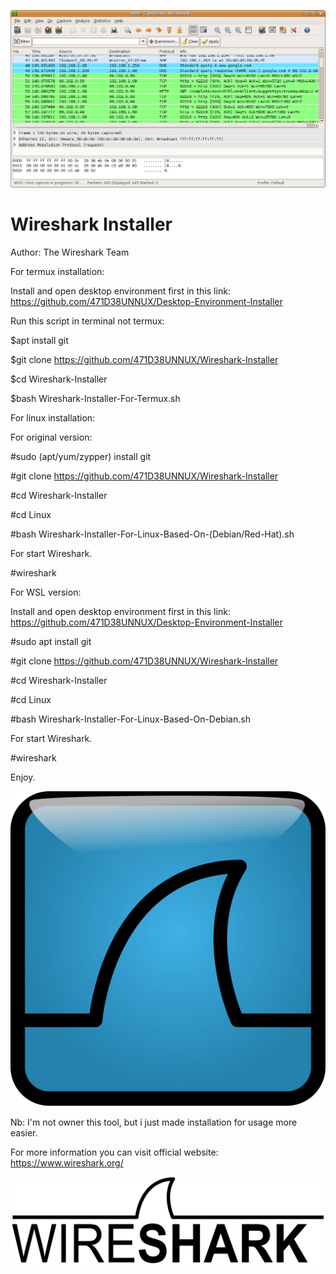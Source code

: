 ![](Wireshark_screenshot.png)

# Wireshark Installer

Author: The Wireshark Team

For termux installation:

Install and open desktop environment first in this link: https://github.com/471D38UNNUX/Desktop-Environment-Installer

Run this script in terminal not termux:

$apt install git

$git clone https://github.com/471D38UNNUX/Wireshark-Installer

$cd Wireshark-Installer

$bash Wireshark-Installer-For-Termux.sh

For linux installation:

For original version:

#sudo (apt/yum/zypper) install git

#git clone https://github.com/471D38UNNUX/Wireshark-Installer

#cd Wireshark-Installer

#cd Linux

#bash Wireshark-Installer-For-Linux-Based-On-(Debian/Red-Hat).sh

For start Wireshark.

#wireshark

For WSL version:

Install and open desktop environment first in this link: https://github.com/471D38UNNUX/Desktop-Environment-Installer

#sudo apt install git

#git clone https://github.com/471D38UNNUX/Wireshark-Installer

#cd Wireshark-Installer

#cd Linux

#bash Wireshark-Installer-For-Linux-Based-On-Debian.sh

For start Wireshark.

#wireshark

Enjoy.

![](1024px-Wireshark_icon.svg.png)

Nb: I'm not owner this tool, but i just made installation for usage more easier.

For more information you can visit official website: https://www.wireshark.org/

![](1280px-Wireshark_Logo.svg.png)
